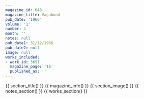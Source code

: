```yaml
---
magazine_id: 643
magazine_title: Vagabond
pub_date: '1966'
volume: '1'
number: 3
month: ''
notes: null
pub_date1: 31/12/1966
pub_date2: null
image: null
works_included:
- work_id: 3651
  magazine_page: '16'
  published_as: ''
---
```


{{ section_title() }}
{{ magazine_info() }}
{{ section_image() }}
{{ notes_section() }}
{{ works_section() }}
